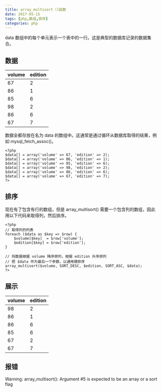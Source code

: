 ```yaml
---
title: array_multisort（)函数
date: 2017-05-15
tags: [php,数组,排序]
categories: php
---
```


data 数组中的每个单元表示一个表中的一行。这是典型的数据库记录的数据集合。
## 数据
volume |edition 
-- | --
67  |  2
86  |  1
85  |  6
98  |  2
86  |  6
67  |  7

数据全都存放在名为 data 的数组中。这通常是通过循环从数据库取得的结果，例如 mysql_fetch_assoc()。
```
<?php
$data[] = array('volume' => 67, 'edition' => 2);
$data[] = array('volume' => 86, 'edition' => 1);
$data[] = array('volume' => 85, 'edition' => 6);
$data[] = array('volume' => 98, 'edition' => 2);
$data[] = array('volume' => 86, 'edition' => 6);
$data[] = array('volume' => 67, 'edition' => 7);
?>
```
## 排序
现在有了包含有行的数组，但是 array_multisort() 需要一个包含列的数组，因此用以下代码来取得列，然后排序。

```
<?php
// 取得列的列表
foreach ($data as $key => $row) {
    $volume[$key]  = $row['volume'];
    $edition[$key] = $row['edition'];
}

// 将数据根据 volume 降序排列，根据 edition 升序排列
// 把 $data 作为最后一个参数，以通用键排序
array_multisort($volume, SORT_DESC, $edition, SORT_ASC, $data);
?>
```

## 展示
volume | edition
-- | --
98 |       2
86 |       1
86 |       6
85 |       6
67 |       2
67 |       7


## 报错
Warning: array_multisort(): Argument #5 is expected to be an array or a sort flag